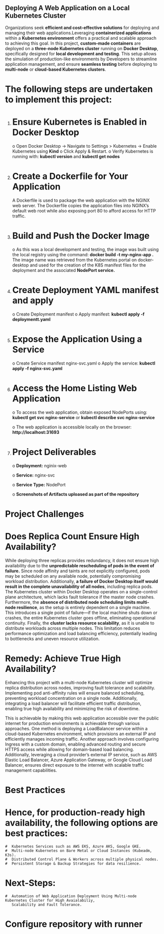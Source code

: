 ## Deploying A Web Application on a Local Kubernetes Cluster

Organizations seek **efficient and cost-effective solutions** for deploying and managing their web applications.Leveraging **containerized applications** within a **Kubernetes environment** offers a practical and scalable approach to achieving this goal. In this project, **custom-made containers** are deployed on a **three-node Kubernetes cluster** running on **Docker Desktop**, specifically designed for **local development and testing**. This setup allows the simulation of production-like environments by Developers to streamline application management, and ensure **seamless testing** before deploying to **multi-node** or **cloud-based Kubernetes clusters**.

# The following steps are undertaken to implement this project:

1.	# Ensure Kubernetes is Enabled in Docker Desktop

    o	Open Docker Desktop → Navigate to Settings > Kubernetes → Enable Kubernetes using **Kind**
    o	Click Apply & Restart.
    o	Verify Kubernetes is running with: **kubectl version** and **kubectl get nodes**

2.	# Create a Dockerfile for Your Application
    A Dockerfile is used to package the web application with the NGINX web server. The Dockerfile copies the application files into NGINX’s default web root while also exposing port 80 to afford access for HTTP traffic.

3.	# Build and Push the Docker Image 

    o	As this was a local development and testing, the image was built using the local registry using the command: **docker build -t my-nginx-app .** The image name was retrieved from the Kubernetes portal on docker-desktop and used for the creation of the K8S manifest files for the deployment and the associated **NodePort service.**

4.	# Create Deployment YAML manifest and apply 

    o	Create Deployment manifest 
    o	Apply manifest: **kubectl apply -f deploymentt.yaml** 

5.	# Expose the Application Using a Service

    o	Create Service manifest nginx-svc.yaml
    o	Apply the service: **kubectl apply -f nginx-svc.yaml**

6.	# Access the Home Listing Web Application

    o	To access the web application, obtain exposed NodePorts using:  
        **kubectl get svc nginx-service** or 
        **kubectl describe svc nginx-service**

    o	The web application is accessible locally on the browser: **http://localhost:31693**

7.  # Project Deliverables

     o	**Deployment:** nginix-web

     o	**Service:** nginx-svc

     o	**Service Type:** NodePort  

     o	**Screenshots of Artifacts uploased as part of the repository** 
   
        
    
# Project Challenges

# Does Replica Count Ensure High Availability?

While deploying three replicas provides redundancy, it does not ensure high availability due to the **unpredictable rescheduling of pods in the event of failure.** Since node affinity and taints are not explicitly configured, pods may be scheduled on any available node, potentially compromising workload distribution. Additionally, **a failure of Docker Desktop itself would result in the complete unavailability of all nodes**, including replica pods. The Kubernetes cluster within Docker Desktop operates on a single-control plane architecture, which lacks fault tolerance if the master node crashes. Furthermore, the **absence of distributed node scheduling limits multi-node resilience**, as the setup is entirely dependent on a single machine. This introduces a single point of failure—if the local machine shuts down or crashes, the entire Kubernetes cluster goes offline, eliminating operational continuity. Finally, the **cluster lacks resource scalability**, as it is unable to distribute workloads across multiple nodes. This limitation reduces performance optimization and load balancing efficiency, potentially leading to bottlenecks and uneven resource utilization.

# Remedy: Achieve True High Availability?

Enhancing this project with a multi-node Kubernetes cluster will optimize replica distribution across nodes, improving fault tolerance and scalability. Implementing pod anti-affinity rules will ensure balanced scheduling, preventing workload concentration on a single node. Additionally, integrating a load balancer will facilitate efficient traffic distribution, enabling true high availability and minimizing the risk of downtime. 

This is achievable by making this web application accessible over the public internet for production environments is achievable through various approaches. One method is deploying a LoadBalancer service within a cloud-based Kubernetes environment, which provisions an external IP and efficiently manages incoming traffic. Another approach involves configuring Ingress with a custom domain, enabling advanced routing and secure HTTPS access while allowing for domain-based load balancing. Additionally, leveraging a cloud provider’s external IP service, such as AWS Elastic Load Balancer, Azure Application Gateway, or Google Cloud Load Balancer, ensures direct exposure to the internet with scalable traffic management capabilities.


# Best Practices

# Hence, for production-ready high availability, the following options are best practices:

    #  Kubernetes Services such as AWS EKS, Azure AKS, Google GKE.
	#  Multi-node Kubernetes on Bare Metal or Cloud Instances (Kubeadm, K3s).
	#  Distributed Control Plane & Workers across multiple physical nodes.
	#  Persistent Storage & Backup Strategies for data resilience.


# Next-Steps:

    #  Automation of Web Application Deployment Using Multi-node Kubernetes Cluster for High Avaialabiliy,   
       Scalability and Fault Tolerance.




# Configure repository with runner
        